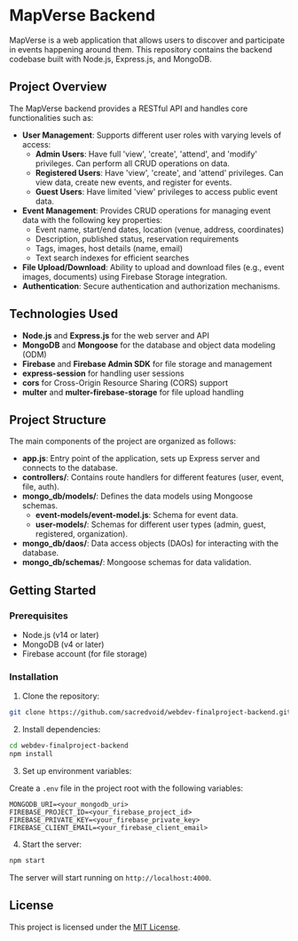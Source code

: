 # MapVerse Backend

MapVerse is a web application that allows users to discover and participate in events happening around them. This repository contains the backend codebase built with Node.js, Express.js, and MongoDB.

## Project Overview

The MapVerse backend provides a RESTful API and handles core functionalities such as:

- **User Management**: Supports different user roles with varying levels of access:
  - **Admin Users**: Have full 'view', 'create', 'attend', and 'modify' privileges. Can perform all CRUD operations on data.
  - **Registered Users**: Have 'view', 'create', and 'attend' privileges. Can view data, create new events, and register for events.
  - **Guest Users**: Have limited 'view' privileges to access public event data.
- **Event Management**: Provides CRUD operations for managing event data with the following key properties:
  - Event name, start/end dates, location (venue, address, coordinates)
  - Description, published status, reservation requirements 
  - Tags, images, host details (name, email)
  - Text search indexes for efficient searches
- **File Upload/Download**: Ability to upload and download files (e.g., event images, documents) using Firebase Storage integration.
- **Authentication**: Secure authentication and authorization mechanisms.

## Technologies Used

- **Node.js** and **Express.js** for the web server and API
- **MongoDB** and **Mongoose** for the database and object data modeling (ODM)
- **Firebase** and **Firebase Admin SDK** for file storage and management
- **express-session** for handling user sessions
- **cors** for Cross-Origin Resource Sharing (CORS) support
- **multer** and **multer-firebase-storage** for file upload handling

## Project Structure

The main components of the project are organized as follows:

- **app.js**: Entry point of the application, sets up Express server and connects to the database.
- **controllers/**: Contains route handlers for different features (user, event, file, auth).
- **mongo_db/models/**: Defines the data models using Mongoose schemas.
  - **event-models/event-model.js**: Schema for event data.
  - **user-models/**: Schemas for different user types (admin, guest, registered, organization).
- **mongo_db/daos/**: Data access objects (DAOs) for interacting with the database.
- **mongo_db/schemas/**: Mongoose schemas for data validation.

## Getting Started

### Prerequisites

- Node.js (v14 or later)
- MongoDB (v4 or later)
- Firebase account (for file storage)

### Installation

1. Clone the repository:

```bash
git clone https://github.com/sacredvoid/webdev-finalproject-backend.git
```

2. Install dependencies:

```bash
cd webdev-finalproject-backend
npm install
```

3. Set up environment variables:

Create a `.env` file in the project root with the following variables:

```
MONGODB_URI=<your_mongodb_uri>
FIREBASE_PROJECT_ID=<your_firebase_project_id>
FIREBASE_PRIVATE_KEY=<your_firebase_private_key>
FIREBASE_CLIENT_EMAIL=<your_firebase_client_email>
```

4. Start the server:

```bash
npm start
```

The server will start running on `http://localhost:4000`.

## License

This project is licensed under the [MIT License]().
